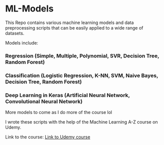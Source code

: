 # ML-Models
This Repo contains various machine learning models and data preprocessing scripts that can be easily applied to a wide range of datasets.

Models include:
### Regression (Simple, Multiple, Polynomial, SVR, Decision Tree, Random Forest)
### Classification (Logistic Regression, K-NN, SVM, Naive Bayes, Decision Tree, Random Forest)
### Deep Learning in Keras (Artificial Neural Network, Convolutional Neural Network)

More models to come as I do more of the course lol

I wrote these scripts with the help of the Machine Learning A-Z course on Udemy.

Link to the course: [Link to Udemy course](https://www.udemy.com/course/machinelearning/)
